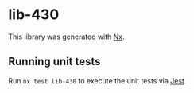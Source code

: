 # lib-430

This library was generated with [Nx](https://nx.dev).

## Running unit tests

Run `nx test lib-430` to execute the unit tests via [Jest](https://jestjs.io).
